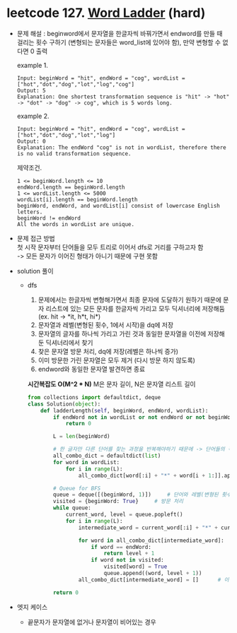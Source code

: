 # leetcode 127. [Word Ladder](https://leetcode.com/problems/word-ladder/) (hard)

* 문제 해설 : beginword에서 문자열을 한글자씩 바꿔가면서 endword를 만들 때 걸리는 횟수 구하기 (변형되는 문자들은 word_list에 있어야 함), 만약 변형할 수 없다면 0 출력

  example 1. 
  ```text
  Input: beginWord = "hit", endWord = "cog", wordList = ["hot","dot","dog","lot","log","cog"]
  Output: 5
  Explanation: One shortest transformation sequence is "hit" -> "hot" -> "dot" -> "dog" -> cog", which is 5 words long.
  ```
  
  example 2.
  ```text
  Input: beginWord = "hit", endWord = "cog", wordList = ["hot","dot","dog","lot","log"]
  Output: 0
  Explanation: The endWord "cog" is not in wordList, therefore there is no valid transformation sequence.
  ```
  
  제약조건.
  ```text
  1 <= beginWord.length <= 10
  endWord.length == beginWord.length
  1 <= wordList.length <= 5000
  wordList[i].length == beginWord.length
  beginWord, endWord, and wordList[i] consist of lowercase English letters.
  beginWord != endWord
  All the words in wordList are unique.
  ```
  
* 문제 접근 방법  
  첫 시작 문자부터 단어들을 모두 트리로 이어서 dfs로 거리를 구하고자 함   
  -> 모든 문자가 이어진 형태가 아니기 때문에 구현 못함
 
* solution 풀이 
  - dfs  
    1. 문제에서는 한글자씩 변형해가면서 최종 문자에 도달하기 원하기 때문에 문자 리스트에 있는 모든 문자를 한글자씩 가리고 모두 딕셔너리에 저장해둠 (ex. hit -> \*it, h\*t, hi\*)  
    1. 문자열과 레벨(변형된 횟수, 1에서 시작)을 dq에 저장 
    1. 문자열의 글자를 하나씩 가리고 가린 것과 동일한 문자열을 이전에 저장해둔 딕셔너리에서 찾기
    1. 찾은 문자열 방문 처리, dq에 저장(레벨은 하나씩 증가)
    1. 이미 방문한 가린 문자열은 모두 제거 (다시 방문 하지 않도록)
    1. endword와 동일한 문자열 발견하면 종료
    
    **시간복잡도 O(M^2 * N)** M은 문자 길이, N은 문자열 리스트 길이 
    
    ```python
    from collections import defaultdict, deque
    class Solution(object):
        def ladderLength(self, beginWord, endWord, wordList):
            if endWord not in wordList or not endWord or not beginWord or not wordList:
                return 0
    
            L = len(beginWord)
    
            # 한 글자만 다른 단어를 찾는 과정을 반복해야하기 때문에 -> 단어들의 각 자리를 *로 바꿔서 모두 저장
            all_combo_dict = defaultdict(list)
            for word in wordList:
                for i in range(L):
                    all_combo_dict[word[:i] + "*" + word[i + 1:]].append(word)
    
            # Queue for BFS
            queue = deque([(beginWord, 1)])     # 단어와 레벨(변형된 횟수)
            visited = {beginWord: True}     # 방문 처리
            while queue:
                current_word, level = queue.popleft()
                for i in range(L):
                    intermediate_word = current_word[:i] + "*" + current_word[i + 1:]
    
                    for word in all_combo_dict[intermediate_word]:
                        if word == endWord:
                            return level + 1
                        if word not in visited:
                            visited[word] = True
                            queue.append((word, level + 1))
                    all_combo_dict[intermediate_word] = []      # 이미 방문했기 때문에 다시 방문하지 않도록
    
            return 0
    ```
    
* 엣지 케이스
  - 끝문자가 문자열에 없거나 문자열이 비어있는 경우 